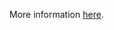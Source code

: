 More information [here](https://docs.prismacloud.io/en/enterprise-edition/policy-reference/aws-policies/aws-logging-policies/ensure-api-gateway-stage-have-logging-level-defined-as-appropiate).
